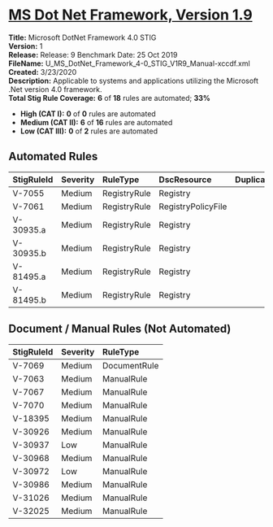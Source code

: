 # [MS Dot Net Framework, Version 1.9](https://github.com/Microsoft/PowerStig/wiki/DotNetFramework-4-1.9)

**Title:** Microsoft DotNet Framework 4.0 STIG  
**Version:** 1  
**Release:** Release: 9 Benchmark Date: 25 Oct 2019  
**FileName:** U_MS_DotNet_Framework_4-0_STIG_V1R9_Manual-xccdf.xml  
**Created:** 3/23/2020  
**Description:** Applicable to systems and applications utilizing the Microsoft .Net version 4.0 framework.  
**Total Stig Rule Coverage:** **6** of **18** rules are automated; **33%**

* **High (CAT I):** **0** of **0** rules are automated
* **Medium (CAT II):** **6** of **16** rules are automated
* **Low (CAT III):** **0** of **2** rules are automated

## Automated Rules

| StigRuleId | Severity | RuleType | DscResource | DuplicateOf |
| :---- | :---- | :---- | :---- | :---- |
| V-7055 | Medium | RegistryRule | Registry |  |
| V-7061 | Medium | RegistryRule | RegistryPolicyFile |  |
| V-30935.a | Medium | RegistryRule | Registry |  |
| V-30935.b | Medium | RegistryRule | Registry |  |
| V-81495.a | Medium | RegistryRule | Registry |  |
| V-81495.b | Medium | RegistryRule | Registry |  |

## Document / Manual Rules (Not Automated)

| StigRuleId | Severity | RuleType |
| :---- | :---- | :---- |
| V-7069 | Medium | DocumentRule |
| V-7063 | Medium | ManualRule |
| V-7067 | Medium | ManualRule |
| V-7070 | Medium | ManualRule |
| V-18395 | Medium | ManualRule |
| V-30926 | Medium | ManualRule |
| V-30937 | Low | ManualRule |
| V-30968 | Medium | ManualRule |
| V-30972 | Low | ManualRule |
| V-30986 | Medium | ManualRule |
| V-31026 | Medium | ManualRule |
| V-32025 | Medium | ManualRule |
